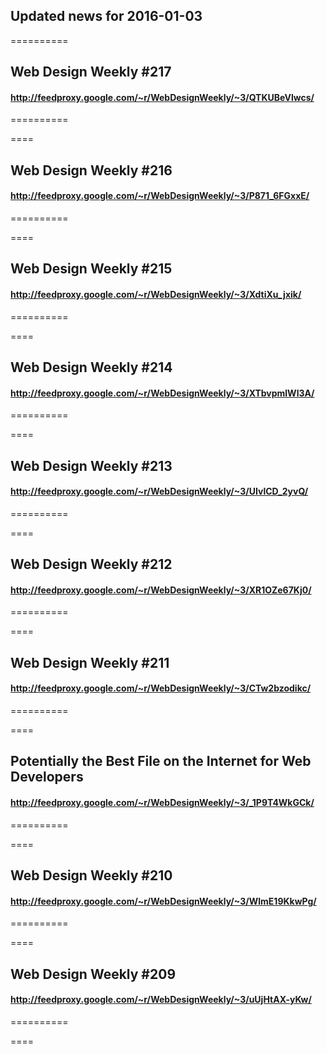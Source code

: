 ## Updated news for 2016-01-03 

==========
## Web Design Weekly #217
#### http://feedproxy.google.com/~r/WebDesignWeekly/~3/QTKUBeVlwcs/

==========

====
## Web Design Weekly #216
#### http://feedproxy.google.com/~r/WebDesignWeekly/~3/P871_6FGxxE/

==========

====
## Web Design Weekly #215
#### http://feedproxy.google.com/~r/WebDesignWeekly/~3/XdtiXu_jxik/

==========

====
## Web Design Weekly #214
#### http://feedproxy.google.com/~r/WebDesignWeekly/~3/XTbvpmlWl3A/

==========

====
## Web Design Weekly #213
#### http://feedproxy.google.com/~r/WebDesignWeekly/~3/UIvlCD_2yvQ/

==========

====
## Web Design Weekly #212
#### http://feedproxy.google.com/~r/WebDesignWeekly/~3/XR1OZe67Kj0/

==========

====
## Web Design Weekly #211
#### http://feedproxy.google.com/~r/WebDesignWeekly/~3/CTw2bzodikc/

==========

====
## Potentially the Best File on the Internet for Web Developers
#### http://feedproxy.google.com/~r/WebDesignWeekly/~3/_1P9T4WkGCk/

==========

====
## Web Design Weekly #210
#### http://feedproxy.google.com/~r/WebDesignWeekly/~3/WlmE19KkwPg/

==========

====
## Web Design Weekly #209
#### http://feedproxy.google.com/~r/WebDesignWeekly/~3/uUjHtAX-yKw/

==========

====
